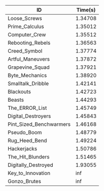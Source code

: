 |ID|Time(s)|
|-|-|
|Loose_Screws|1.34708|
|Prime_Calculus|1.35012|
|Computer_Crew|1.35512|
|Rebooting_Rebels|1.36563|
|Creed_Symbol|1.37774|
|Artful_Maneuvers|1.37872|
|Grapevine_Squad|1.37921|
|Byte_Mechanics|1.38920|
|Smalltalk_Dribble|1.42141|
|Blackouts|1.42723|
|Beasts|1.44293|
|The_ERROR_List|1.45749|
|Digital_Destroyers|1.45843|
|Pint_Sized_Benchwarmers|1.46168|
|Pseudo_Boom|1.48779|
|Rug_Heed_Bend|1.49224|
|Hackerjacks|1.50786|
|The_Hit_Blunders|1.51465|
|Digitally_Destroyed|1.93055|
|Key_to_Innovation|inf|
|Gonzo_Brutes|inf|

